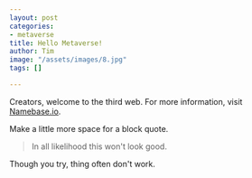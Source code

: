 ```yaml
---
layout: post
categories:
- metaverse
title: Hello Metaverse!
author: Tim
image: "/assets/images/8.jpg"
tags: []

---
```

Creators, welcome to the third web. For more information, visit [Namebase.io](https://www.namebase.io/ "Namebase.io").

Make a little more space for a block quote.

> In all likelihood this won't look good.

Though you try, thing often don't work.